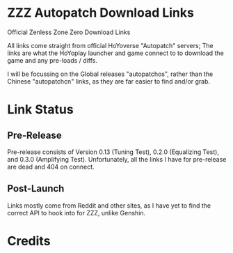 # ZZZ Autopatch Download Links
Official Zenless Zone Zero Download Links

All links come straight from official HoYoverse "Autopatch" servers; The links are what the HoYoplay launcher and game connect to to download the game and any pre-loads / diffs. 

I will be focussing on the Global releases "autopatchos", rather than the Chinese "autopatchcn" links, as they are far easier to find and/or grab.

# Link Status
## Pre-Release
Pre-release consists of Version 0.13 (Tuning Test), 0.2.0 (Equalizing Test), and 0.3.0 (Amplifying Test). 
Unfortunately, all the links I have for pre-release are dead and 404 on connect.

## Post-Launch
Links mostly come from Reddit and other sites, as I have yet to find the correct API to hook into for ZZZ, unlike Genshin.

# Credits
